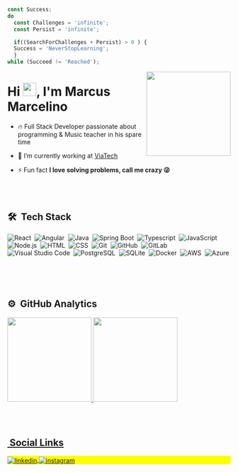 
```javascript
const Success;
do
  const Challenges = 'infinite';
  const Persist = 'infinite';

  if((SearchForChallenges + Persist) > 0 ) {
  Success = 'NeverStopLearning';
  }
while (Succeed != 'Reached');
 ```

<img align="right" height="190em" margin-top="100px" src="https://swall.teahub.io/photos/small/88-885847_js-react-hooks.png"/>

<h1 align="left">Hi <img src="https://raw.githubusercontent.com/kaueMarques/kaueMarques/master/hi.gif" width="30px">, I'm Marcus Marcelino</h1>
<!-- <p align="left"> <img src="https://komarev.com/ghpvc/?username=marcusmarcelino&color=yellow" alt="Profile views" /> </p> -->

- 🔥 Full Stack Developer passionate about programming & Music teacher in his spare time  

- 🔭 I’m currently working at [ViaTech](https://viatechinfo.com.br/)

- ⚡ Fun fact **I love solving problems, call me crazy 😜**

<br><br>

## 🛠 &nbsp;Tech Stack

![React](https://img.shields.io/badge/-React-05122A?style=flat&logo=react)&nbsp;
![Angular](https://img.shields.io/badge/-Angular-05122A?style=flat&logo=angular)&nbsp;
![Java](https://img.shields.io/badge/-Java-05122A?style=flat&logo=java)&nbsp;
![Spring Boot](https://img.shields.io/badge/-Spring-05122A?style=flat&logo=spring)&nbsp;
![Typescript](https://img.shields.io/badge/-Typescript-05122A?style=flat&logo=typescript)&nbsp;
![JavaScript](https://img.shields.io/badge/-JavaScript-05122A?style=flat&logo=javascript)&nbsp;
![Node.js](https://img.shields.io/badge/-Node.js-05122A?style=flat&logo=node.js)&nbsp;
![HTML](https://img.shields.io/badge/-HTML-05122A?style=flat&logo=HTML5)&nbsp;
![CSS](https://img.shields.io/badge/-CSS-05122A?style=flat&logo=CSS3&logoColor=1572B6)&nbsp;
![Git](https://img.shields.io/badge/-Git-05122A?style=flat&logo=git)&nbsp;
![GitHub](https://img.shields.io/badge/-GitHub-05122A?style=flat&logo=github)&nbsp;
![GitLab](https://img.shields.io/badge/-GitLab-05122A?style=flat&logo=gitlab)&nbsp;
![Visual Studio Code](https://img.shields.io/badge/-Visual%20Studio%20Code-05122A?style=flat&logo=visual-studio-code&logoColor=007ACC)&nbsp;
![PostgreSQL](https://img.shields.io/badge/-PostgreSQL-05122A?style=flat&logo=postgresql)&nbsp;
![SQLite](https://img.shields.io/badge/-SQLite-05122A?style=flat&logo=sqlite)&nbsp;
![Docker](https://img.shields.io/badge/-Docker-05122A?style=flat&logo=docker)&nbsp;
![AWS](https://img.shields.io/badge/-AWS-05122A?style=flat&logo=aws)&nbsp;
![Azure](https://img.shields.io/badge/-Azure-05122A?style=flat&logo=azure)&nbsp;

<br><br>

## ⚙️ &nbsp;GitHub Analytics

<div>
  <a href="https://github.com/marcusmarcelino">
  <img height="190em" src="https://github-readme-stats.vercel.app/api?username=marcusmarcelino&show_icons=true&theme=vision-friendly-dark"/>
  <img height="190em" src="https://github-readme-stats.vercel.app/api/top-langs/?username=marcusmarcelino&layout=compact&theme=vision-friendly-dark"/>
</div>


<br><br>

## &nbsp;Social Links

<p align="left" style="background:yellow">
<a href="https://linkedin.com/in/marcusmarcelino" target="_blank">
  <img align="center" src="https://img.shields.io/badge/-marcusmarcelino-05122A?style=flat&logo=linkedin" alt="linkedin"/>
</a>
<a href="https://instagram.com/marcusvsmarcelino" target="_blank">
 <img align="center" src="https://img.shields.io/badge/-marcusvsmarcelino-05122A?style=flat&logo=instagram" alt="instagram"/>
</a>
</p>

<!--
**marcusmarcelino/marcusmarcelino** is a ✨ _special_ ✨ repository because its `README.md` (this file) appears on your GitHub profile.

Here are some ideas to get you started:

- 🔭 I’m currently working on ...
- 🌱 I’m currently learning ...
- 👯 I’m looking to collaborate on ...
- 🤔 I’m looking for help with ...
- 💬 Ask me about ...
- 📫 How to reach me: ...
- 😄 Pronouns: ...
- ⚡ Fun fact: ...
-->
